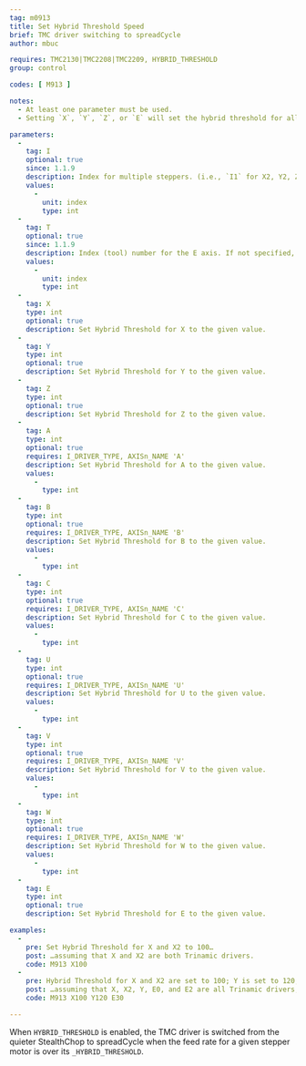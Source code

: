 ```yaml
---
tag: m0913
title: Set Hybrid Threshold Speed
brief: TMC driver switching to spreadCycle
author: mbuc

requires: TMC2130|TMC2208|TMC2209, HYBRID_THRESHOLD
group: control

codes: [ M913 ]

notes:
  - At least one parameter must be used.
  - Setting `X`, `Y`, `Z`, or `E` will set the hybrid threshold for all motors that fall under that category that have the `_IS_TRINAMIC` flag set. See examples below.

parameters:
  -
    tag: I
    optional: true
    since: 1.1.9
    description: Index for multiple steppers. (i.e., `I1` for X2, Y2, Z2; `I2` for Z3; `I3` for Z4).
    values:
      -
        unit: index
        type: int
  -
    tag: T
    optional: true
    since: 1.1.9
    description: Index (tool) number for the E axis. If not specified, the E0 extruder.
    values:
      -
        unit: index
        type: int
  -
    tag: X
    type: int
    optional: true
    description: Set Hybrid Threshold for X to the given value.
  -
    tag: Y
    type: int
    optional: true
    description: Set Hybrid Threshold for Y to the given value.
  -
    tag: Z
    type: int
    optional: true
    description: Set Hybrid Threshold for Z to the given value.
  -
    tag: A
    type: int
    optional: true
    requires: I_DRIVER_TYPE, AXISn_NAME 'A'
    description: Set Hybrid Threshold for A to the given value.
    values:
      -
        type: int
  -
    tag: B
    type: int
    optional: true
    requires: I_DRIVER_TYPE, AXISn_NAME 'B'
    description: Set Hybrid Threshold for B to the given value.
    values:
      -
        type: int
  -
    tag: C
    type: int
    optional: true
    requires: I_DRIVER_TYPE, AXISn_NAME 'C'
    description: Set Hybrid Threshold for C to the given value.
    values:
      -
        type: int
  -
    tag: U
    type: int
    optional: true
    requires: I_DRIVER_TYPE, AXISn_NAME 'U'
    description: Set Hybrid Threshold for U to the given value.
    values:
      -
        type: int
  -
    tag: V
    type: int
    optional: true
    requires: I_DRIVER_TYPE, AXISn_NAME 'V'
    description: Set Hybrid Threshold for V to the given value.
    values:
      -
        type: int
  -
    tag: W
    type: int
    optional: true
    requires: I_DRIVER_TYPE, AXISn_NAME 'W'
    description: Set Hybrid Threshold for W to the given value.
    values:
      -
        type: int
  -
    tag: E
    type: int
    optional: true
    description: Set Hybrid Threshold for E to the given value.

examples:
  -
    pre: Set Hybrid Threshold for X and X2 to 100…
    post: …assuming that X and X2 are both Trinamic drivers.
    code: M913 X100
  -
    pre: Hybrid Threshold for X and X2 are set to 100; Y is set to 120; E0 and E2 are set to 30…
    post: …assuming that X, X2, Y, E0, and E2 are all Trinamic drivers, but E1 is not.
    code: M913 X100 Y120 E30

---
```


When `HYBRID_THRESHOLD` is enabled, the TMC driver is switched from the quieter StealthChop to spreadCycle when the feed rate for a given stepper motor is over its `_HYBRID_THRESHOLD`.
